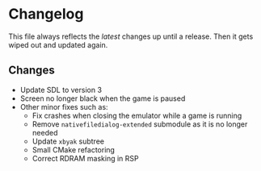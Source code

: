# Changelog

This file always reflects the *latest* changes up until a release. Then it gets wiped out and updated again.

## Changes

* Update SDL to version 3
* Screen no longer black when the game is paused
* Other minor fixes such as:
    - Fix crashes when closing the emulator while a game is running
    - Remove `nativefiledialog-extended` submodule as it is no longer needed
    - Update `xbyak` subtree
    - Small CMake refactoring
    - Correct RDRAM masking in RSP